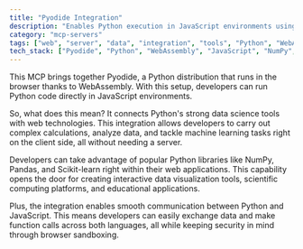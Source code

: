 ```yaml
---
title: "Pyodide Integration"
description: "Enables Python execution in JavaScript environments using Pyodide, bringing Python's data science ecosystem to web applications."
category: "mcp-servers"
tags: ["web", "server", "data", "integration", "tools", "Python", "WebAssembly", "data visualization", "machine learning"]
tech_stack: ["Pyodide", "Python", "WebAssembly", "JavaScript", "NumPy", "Pandas", "Scikit-learn"]
---
```


This MCP brings together Pyodide, a Python distribution that runs in the browser thanks to WebAssembly. With this setup, developers can run Python code directly in JavaScript environments.

So, what does this mean? It connects Python's strong data science tools with web technologies. This integration allows developers to carry out complex calculations, analyze data, and tackle machine learning tasks right on the client side, all without needing a server.

Developers can take advantage of popular Python libraries like NumPy, Pandas, and Scikit-learn right within their web applications. This capability opens the door for creating interactive data visualization tools, scientific computing platforms, and educational applications.

Plus, the integration enables smooth communication between Python and JavaScript. This means developers can easily exchange data and make function calls across both languages, all while keeping security in mind through browser sandboxing.